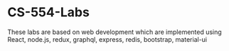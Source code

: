 # CS-554-Labs
These labs are based on web development which are implemented using React, node.js, redux, graphql, express, redis, bootstrap, material-ui
